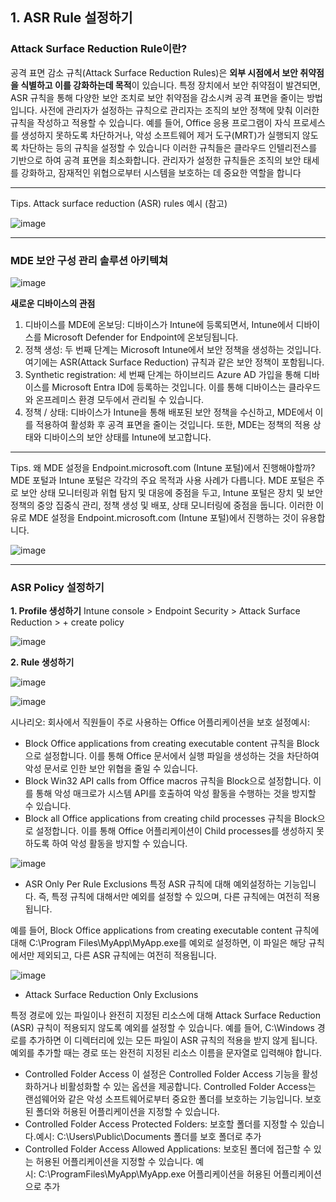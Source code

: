## 1. ASR Rule 설정하기

### Attack Surface Reduction Rule이란? 
공격 표면 감소 규칙(Attack Surface Reduction Rules)은 **외부 시점에서 보안 취약점을 식별하고 이를 강화하는데 목적**이 있습니다. 특정 장치에서 보안 취약점이 발견되면, ASR 규칙을 통해 다양한 보안 조치로 보안 취약점을 감소시켜 공격 표면을 줄이는 방법입니다. 
사전에 관리자가 설정하는 규칙으로 관리자는 조직의 보안 정책에 맞춰 이러한 규칙을 작성하고 적용할 수 있습니다. 예를 들어, Office 응용 프로그램이 자식 프로세스를 생성하지 못하도록 차단하거나, 악성 소프트웨어 제거 도구(MRT)가 실행되지 않도록 차단하는 등의 규칙을 설정할 수 있습니다
이러한 규칙들은 클라우드 인텔리전스를 기반으로 하여 공격 표면을 최소화합니다. 관리자가 설정한 규칙들은 조직의 보안 태세를 강화하고, 잠재적인 위협으로부터 시스템을 보호하는 데 중요한 역할을 합니다

---
Tips. Attack surface reduction (ASR) rules 예시 (참고)

![image](https://github.com/user-attachments/assets/1da41a98-35ed-4f33-bd7d-63908dfcebd7)

---

### MDE 보안 구성 관리 솔루션 아키텍쳐

![image](https://github.com/user-attachments/assets/2f6b9e5f-6c26-4a2f-a4a5-71351161f575)

**새로운 디바이스의 관점** 
1. 디바이스를 MDE에 온보딩:
디바이스가 Intune에 등록되면서, Intune에서 디바이스를 Microsoft Defender for Endpoint에 온보딩됩니다.
2. 정책 생성:
두 번째 단계는 Microsoft Intune에서 보안 정책을 생성하는 것입니다. 여기에는 ASR(Attack Surface Reduction) 규칙과 같은 보안 정책이 포함됩니다.
3. Synthetic registration:
세 번째 단계는 하이브리드 Azure AD 가입을 통해 디바이스를 Microsoft Entra ID에 등록하는 것입니다. 이를 통해 디바이스는 클라우드와 온프레미스 환경 모두에서 관리될 수 있습니다.
4. 정책 / 상태:
디바이스가 Intune을 통해 배포된 보안 정책을 수신하고, MDE에서 이를 적용하여 활성화 후 공격 표면을 줄이는 것입니다. 또한, MDE는 정책의 적용 상태와 디바이스의 보안 상태를 Intune에 보고합니다.

---
Tips. 왜 MDE 설정을 Endpoint.microsoft.com (Intune 포털)에서 진행해야할까?
MDE 포털과 Intune 포털은 각각의 주요 목적과 사용 사례가 다릅니다. MDE 포털은 주로 보안 상태 모니터링과 위협 탐지 및 대응에 중점을 두고, Intune 포털은 장치 및 보안 정책의 중앙 집중식 관리, 정책 생성 및 배포, 상태 모니터링에 중점을 둡니다. 이러한 이유로 MDE 설정을 Endpoint.microsoft.com (Intune 포털)에서 진행하는 것이 유용합니다.

![image](https://github.com/user-attachments/assets/d215bec9-89de-4a53-afb5-125afdb582ab)

---

### ASR Policy 설정하기
**1. Profile 생성하기**
Intune console > Endpoint Security > Attack Surface Reduction > + create policy 

![image](https://github.com/user-attachments/assets/b4b48f79-abe6-4b9f-8a6c-a8423e9831ce)

**2. Rule 생성하기**

![image](https://github.com/user-attachments/assets/77e48f3c-f5e9-42c4-8a6d-7bcb1ba278a6)

![image](https://github.com/user-attachments/assets/248f7687-9f25-4d7f-b644-11fd615ac95f)

시나리오: 회사에서 직원들이 주로 사용하는 Office 어플리케이션을 보호
설정예시: 
* Block Office applications from creating executable content 규칙을 Block으로 설정합니다. 이를 통해 Office 문서에서 실행 파일을 생성하는 것을 차단하여 악성 문서로 인한 보안 위협을 줄일 수 있습니다.
* Block Win32 API calls from Office macros 규칙을 Block으로 설정합니다. 이를 통해 악성 매크로가 시스템 API를 호출하여 악성 활동을 수행하는 것을 방지할 수 있습니다.
* Block all Office applications from creating child processes 규칙을 Block으로 설정합니다. 이를 통해 Office 어플리케이션이 Child processes를 생성하지 못하도록 하여 악성 활동을 방지할 수 있습니다.
  
![image](https://github.com/user-attachments/assets/07f3b624-65c4-4b44-bdd1-b6d3cae1f9ed)

* ASR Only Per Rule Exclusions
특정 ASR 규칙에 대해 예외설정하는 기능입니다. 즉, 특정 규칙에 대해서만 예외를 설정할 수 있으며, 다른 규칙에는 여전히 적용됩니다.

예를 들어, Block Office applications from creating executable content 규칙에 대해 C:\Program Files\MyApp\MyApp.exe를 예외로 설정하면, 이 파일은 해당 규칙에서만 제외되고, 다른 ASR 규칙에는 여전히 적용됩니다.

![image](https://github.com/user-attachments/assets/69bf3815-75de-4553-885f-6f815a89d027)
* Attack Surface Reduction Only Exclusions

특정 경로에 있는 파일이나 완전히 지정된 리소스에 대해 Attack Surface Reduction (ASR) 규칙이 적용되지 않도록 예외를 설정할 수 있습니다. 예를 들어, C:\Windows 경로를 추가하면 이 디렉터리에 있는 모든 파일이 ASR 규칙의 적용을 받지 않게 됩니다. 예외를 추가할 때는 경로 또는 완전히 지정된 리소스 이름을 문자열로 입력해야 합니다.

* Controlled Folder Access
이 설정은 Controlled Folder Access 기능을 활성화하거나 비활성화할 수 있는 옵션을 제공합니다. Controlled Folder Access는 랜섬웨어와 같은 악성 소프트웨어로부터 중요한 폴더를 보호하는 기능입니다. 보호된 폴더와 허용된 어플리케이션을 지정할 수 있습니다.
* Controlled Folder Access Protected Folders: 보호할 폴더를 지정할 수 있습니다.예시: C:\Users\Public\Documents 폴더를 보호 폴더로 추가
* Controlled Folder Access Allowed Applications: 보호된 폴더에 접근할 수 있는 허용된 어플리케이션을 지정할 수 있습니다. 예시: C:\ProgramFiles\MyApp\MyApp.exe 어플리케이션을 허용된 어플리케이션으로 추가


